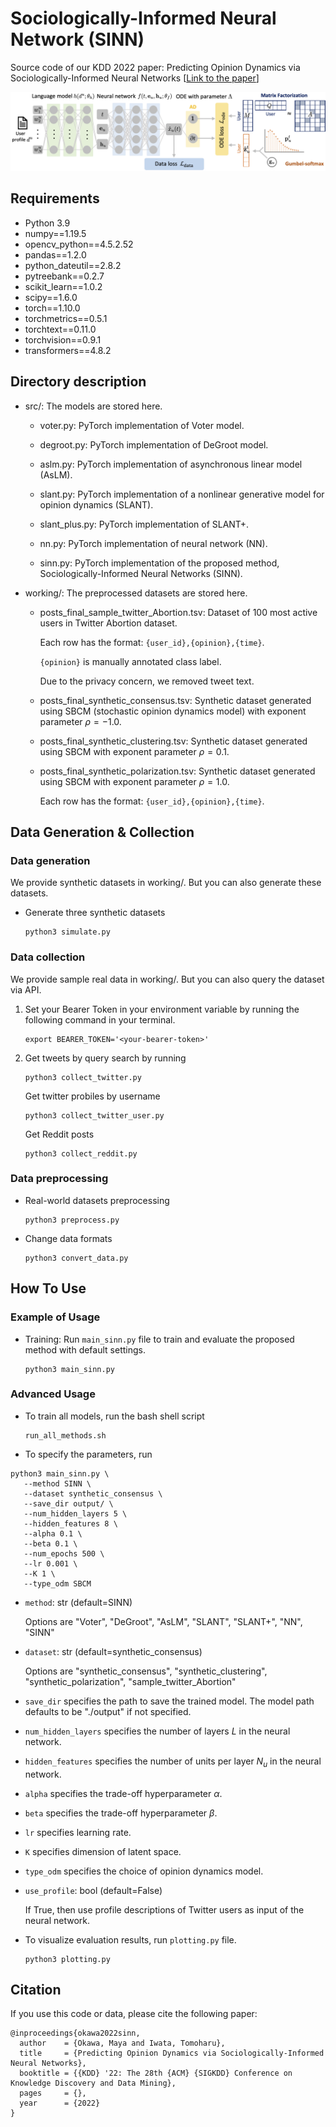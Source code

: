# Sociologically-Informed Neural Network (SINN)

Source code of our KDD 2022 paper: Predicting Opinion Dynamics via Sociologically-Informed Neural Networks [[Link to the paper]()]

![SINN-overview](image/SINN_overview.png)

## Requirements
* Python 3.9
* numpy==1.19.5
* opencv_python==4.5.2.52
* pandas==1.2.0
* python_dateutil==2.8.2
* pytreebank==0.2.7
* scikit_learn==1.0.2
* scipy==1.6.0
* torch==1.10.0
* torchmetrics==0.5.1
* torchtext==0.11.0
* torchvision==0.9.1
* transformers==4.8.2

## Directory description

- src/: The models are stored here. 

  - voter.py: PyTorch implementation of Voter model. 

  - degroot.py: PyTorch implementation of DeGroot model. 

  - aslm.py: PyTorch implementation of asynchronous linear model (AsLM). 

  - slant.py: PyTorch implementation of a nonlinear generative model for opinion dynamics (SLANT).  

  - slant_plus.py: PyTorch implementation of SLANT+.  

  - nn.py: PyTorch implementation of neural network (NN). 

  - sinn.py: PyTorch implementation of the proposed method, Sociologically-Informed Neural Networks (SINN). 

- working/: The preprocessed datasets are stored here.

  - posts_final_sample_twitter_Abortion.tsv: Dataset of 100 most active users in Twitter Abortion dataset. 

    Each row has the format: `{user_id},{opinion},{time}`.

    `{opinion}` is manually annotated class label.  

    Due to the privacy concern, we removed tweet text. 

  - posts_final_synthetic_consensus.tsv: Synthetic dataset generated using SBCM (stochastic opinion dynamics model) with exponent parameter $\rho=-1.0$.  

  - posts_final_synthetic_clustering.tsv: Synthetic dataset generated using SBCM with exponent parameter $\rho=0.1$.  

  - posts_final_synthetic_polarization.tsv: Synthetic dataset generated using SBCM with exponent parameter $\rho=1.0$.  

    Each row has the format: `{user_id},{opinion},{time}`.


## Data Generation & Collection

### Data generation

We provide synthetic datasets in working/. But you can also generate these datasets. 

- Generate three synthetic datasets

  ```
  python3 simulate.py
  ```

### Data collection

We provide sample real data in working/. But you can also query the dataset via API. 

1. Set your Bearer Token in your environment variable by running the following command in your terminal. 

   ```
   export BEARER_TOKEN='<your-bearer-token>'
   ```

2. Get tweets by query search by running 

   ```
   python3 collect_twitter.py
   ``` 

   Get twitter probiles by username
   ```
   python3 collect_twitter_user.py  
   ```    

   Get Reddit posts 
   ```
   python3 collect_reddit.py
   ```    

### Data preprocessing

- Real-world datasets preprocessing

  ```    
  python3 preprocess.py 
  ```    

- Change data formats 

  ```    
  python3 convert_data.py 
  ```    

## How To Use 

### Example of Usage

- Training: Run ```main_sinn.py``` file to train and evaluate the proposed method with default settings. 
 
  ```
  python3 main_sinn.py 
  ``` 

### Advanced Usage

- To train all models, run the bash shell script 

  ```
  run_all_methods.sh
  ```

- To specify the parameters, run
```
python3 main_sinn.py \
   --method SINN \
   --dataset synthetic_consensus \
   --save_dir output/ \
   --num_hidden_layers 5 \
   --hidden_features 8 \
   --alpha 0.1 \
   --beta 0.1 \
   --num_epochs 500 \
   --lr 0.001 \
   --K 1 \
   --type_odm SBCM
```

- `method`: str (default=SINN)

   Options are "Voter", "DeGroot", "AsLM", "SLANT", "SLANT+", "NN", "SINN"

- `dataset`: str (default=synthetic_consensus)

   Options are "synthetic_consensus", "synthetic_clustering", "synthetic_polarization", "sample_twitter_Abortion"

- `save_dir` specifies the path to save the trained model. The model path defaults to be "./output" if not specified.

- `num_hidden_layers` specifies the number of layers $L$ in the neural network.

- `hidden_features` specifies the number of units per layer $N_u$ in the neural network.

- `alpha` specifies the trade-off hyperparameter $\alpha$. 

- `beta` specifies the trade-off hyperparameter $\beta$. 

- `lr` specifies learning rate. 

- `K` specifies dimension of latent space. 

- `type_odm` specifies the choice of opinion dynamics model.  

- `use_profile`: bool (default=False) 

   If True, then use profile descriptions of Twitter users as input of the neural network. 


- To visualize evaluation results, run ```plotting.py``` file.  

  ```
  python3 plotting.py 
  ``` 

## Citation

If you use this code or data, please cite the following paper: 

```
@inproceedings{okawa2022sinn,
  author    = {Okawa, Maya and Iwata, Tomoharu},
  title     = {Predicting Opinion Dynamics via Sociologically-Informed Neural Networks},
  booktitle = {{KDD} '22: The 28th {ACM} {SIGKDD} Conference on Knowledge Discovery and Data Mining},
  pages     = {},
  year      = {2022}
}
```
